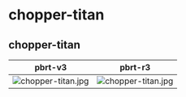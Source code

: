 # chopper-titan
## chopper-titan
|pbrt-v3|pbrt-r3|
|---|---|
|![chopper-titan.jpg](../v3/chopper-titan/chopper-titan.jpg)|![chopper-titan.jpg](../r3/chopper-titan/chopper-titan.jpg)|
